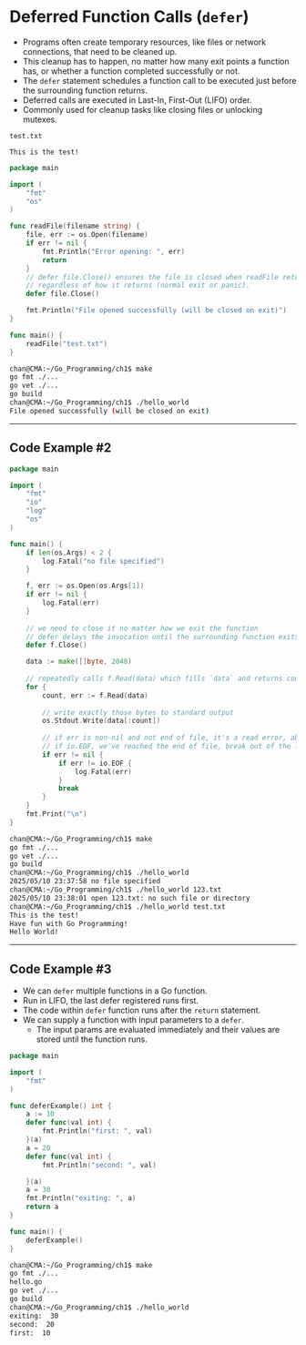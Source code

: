 # Deferred Function Calls (`defer`)

- Programs often create temporary resources, like files or network connections, that need to be cleaned up.
- This cleanup has to happen, no matter how many exit points a function has, or whether a function completed successfully or not.
- The `defer` statement schedules a function call to be executed just before the surrounding function returns. 
- Deferred calls are executed in Last-In, First-Out (LIFO) order. 
- Commonly used for cleanup tasks like closing files or unlocking mutexes.

`test.txt`

```
This is the test!
```

```go
package main

import (
	"fmt"
	"os"
)

func readFile(filename string) {
	file, err := os.Open(filename)
	if err != nil {
		fmt.Println("Error opening: ", err)
		return
	}
	// defer file.Close() ensures the file is closed when readFile returns,
	// regardless of how it returns (normal exit or panic).
	defer file.Close()

	fmt.Println("File opened successfully (will be closed on exit)")
}

func main() {
	readFile("test.txt")
}

```

```sh
chan@CMA:~/Go_Programming/ch1$ make
go fmt ./...
go vet ./...
go build 
chan@CMA:~/Go_Programming/ch1$ ./hello_world
File opened successfully (will be closed on exit)
```

---

## Code Example #2

```go
package main

import (
	"fmt"
	"io"
	"log"
	"os"
)

func main() {
	if len(os.Args) < 2 {
		log.Fatal("no file specified")
	}

	f, err := os.Open(os.Args[1])
	if err != nil {
		log.Fatal(err)
	}
    
    // we need to close it no matter how we exit the function
    // defer delays the invocation until the surrounding function exits
	defer f.Close()

	data := make([]byte, 2048)
    
    // repeatedly calls f.Read(data) which fills `data` and returns count: how many bytes were read and err
	for {
		count, err := f.Read(data)
        
        // write exactly those bytes to standard output
		os.Stdout.Write(data[:count])
        
        // if err is non-nil and not end of file, it's a read error, abort.
        // if io.EOF, we've reached the end of file, break out of the loop.
		if err != nil {
			if err != io.EOF {
				log.Fatal(err)
			}
			break
		}
	}
	fmt.Print("\n")
}
```

```sh
chan@CMA:~/Go_Programming/ch1$ make
go fmt ./...
go vet ./...
go build 
chan@CMA:~/Go_Programming/ch1$ ./hello_world
2025/05/10 23:37:58 no file specified
chan@CMA:~/Go_Programming/ch1$ ./hello_world 123.txt
2025/05/10 23:38:01 open 123.txt: no such file or directory
chan@CMA:~/Go_Programming/ch1$ ./hello_world test.txt
This is the test!
Have fun with Go Programming!
Hello World! 
```

---

## Code Example #3

- We can  `defer` multiple functions in a Go function.
- Run in LIFO, the last defer registered runs first.
- The code within `defer` function runs after the `return` statement.
- We can supply a function with input parameters to a `defer`. 
  - The input params are evaluated immediately and their values are stored until the function runs.

```go
package main

import (
	"fmt"
)

func deferExample() int {
	a := 10
	defer func(val int) {
		fmt.Println("first: ", val)
	}(a)
	a = 20
	defer func(val int) {
		fmt.Println("second: ", val)

	}(a)
	a = 30
	fmt.Println("exiting: ", a)
	return a
}

func main() {
	deferExample()
}
```

```sh
chan@CMA:~/Go_Programming/ch1$ make
go fmt ./...
hello.go
go vet ./...
go build 
chan@CMA:~/Go_Programming/ch1$ ./hello_world
exiting:  30
second:  20
first:  10
```

